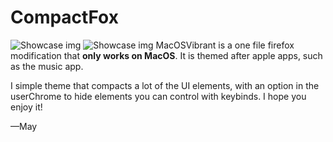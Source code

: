 # CompactFox

![Showcase img](https://raw.githubusercontent.com/Tnings/CompactFox/main/Images/CompactFox%20Dark.png)
![Showcase img](https://raw.githubusercontent.com/Tnings/CompactFox/main/Images/CompactFox%20Light.png)
MacOSVibrant is a one file firefox modification that **only works on MacOS**. It is themed after apple apps, such as the music app. <br />

I simple theme that compacts a lot of the UI elements, with an option in the userChrome to hide elements you can control with keybinds. I hope you enjoy it!

—May



